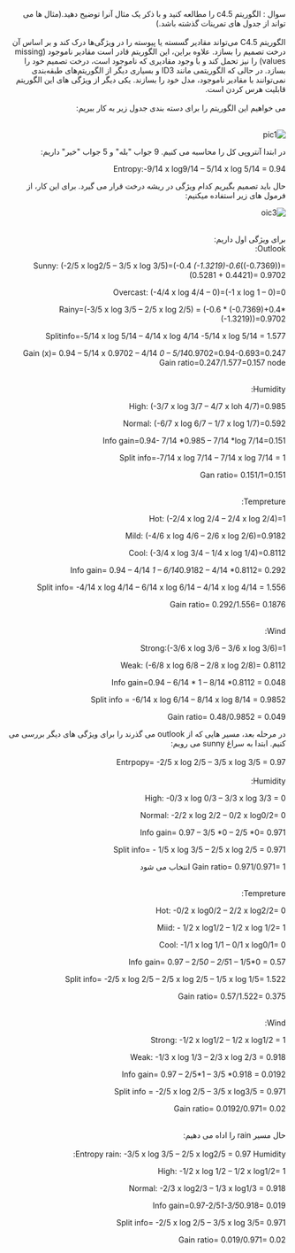<div dir="rtl">
سوال : الگوریتم c4.5 را مطالعه کنید و با ذکر یک مثال آنرا توضیح دهید.(مثال ها می تواند از جدول های تمرینات گذشته باشد.)
</div>
<br/>
<div dir="rtl">
الگوریتم C4.5 می‌تواند مقادیر گسسته یا پیوسته را در ویژگی‌ها درک کند و بر اساس آن درخت تصمیم را بسازد.
علاوه براین، این الگوریتم قادر است مقادیر ناموجود  (missing values) را نیز تحمل کند و با وجود مقادیری که ناموجود است، درخت تصمیم خود را بسازد. در حالی که الگوریتمی مانند ID3 و بسیاری دیگر از الگوریتم‌های طبقه‌بندی نمی‌توانند با مقادیر ناموجود، مدل خود را بسازند.
یکی دیگر از ویژگی های این الگوریتم قابلیت هرس کردن است.
<div/>
<br/>
<div dir="rtl">  
می خواهیم این الگوریتم را برای دسته بندی جدول زیر به کار ببریم:
<div/>
<br/>
  
![pic1](https://github.com/semnan-university-ai/machine-learning-class/blob/main/excersiecs/Homayontoosy/21/1.jpg)


<div dir="rtl">
در ابتدا آنتروپی کل را محاسبه می کنیم. 9 جواب "بله" و 5 جواب "خیر" داریم:

Entropy:-9/14 x log9/14 – 5/14 x log 5/14 = 0.94
  
حال باید تصمیم بگیریم کدام ویژگی در ریشه درخت قرار می گیرد. برای این کار، از فرمول های زیر استفاده میکنیم:
<div/>

![oic3](https://github.com/semnan-university-ai/machine-learning-class/blob/main/excersiecs/Homayontoosy/21/3.jpg)  

<br/>
<div dir="rtl">
برای ویژگی اول داریم:
<div/>  
<div dir="rtl">
Outlook:

Sunny: (-2/5 x log2/5 – 3/5 x log 3/5)=(-0.4 *(-1.3219)-0.6*((-0.7369))= (0.5281 + 0.4421)= 0.9702

Overcast: (-4/4 x log 4/4 – 0)=(-1 x log 1 – 0)=0

Rainy=(-3/5 x log 3/5 – 2/5 x log 2/5) = (-0.6 * (-0.7369)+0.4*(-1.3219))=0.9702

Splitinfo=-5/14 x log 5/14 – 4/14 x log 4/14 -5/14  x log 5/14 = 1.577

Gain (x)= 0.94 – 5/14 x 0.9702 – 4/14 *0 – 5/14*0.9702=0.94-0.693=0.247
Gain ratio=0.247/1.577=0.157      node
<div/>  
<br/>
<div dir="rtl">
Humidity:

High: (-3/7 x log 3/7 – 4/7 x loh 4/7)=0.985

Normal: (-6/7 x log 6/7 – 1/7 x log 1/7)=0.592

Info gain=0.94- 7/14 *0.985 – 7/14 *log 7/14=0.151

Split info=-7/14 x log 7/14 – 7/14 x log 7/14 = 1

Gan ratio= 0.151/1=0.151
<div/>  
<br/>
<div dir="rtl">
Tempreture:
  
Hot: (-2/4 x log 2/4 – 2/4 x log 2/4)=1

Mild: (-4/6 x log 4/6 – 2/6 x log 2/6)=0.9182

Cool: (-3/4 x log 3/4 – 1/4 x log 1/4)=0.8112

Info gain= 0.94 – 4/14 *1 – 6/14*0.9182 – 4/14 *0.8112= 0.292

Split info= -4/14 x log 4/14 – 6/14 x log 6/14 – 4/14 x log 4/14 = 1.556

Gain ratio= 0.292/1.556= 0.1876 
<div/>
<br/>

<div dir="rtl">
Wind:

Strong:(-3/6 x log 3/6 – 3/6 x log 3/6)=1

Weak: (-6/8 x log 6/8 – 2/8 x log 2/8)= 0.8112

Info gain=0.94 – 6/14 * 1 – 8/14 *0.8112 = 0.048

Split info = -6/14 x log 6/14 – 8/14 x log 8/14 = 0.9852

Gain ratio= 0.48/0.9852 = 0.049
<div/>
<div dir="rtl">
در مرحله بعد، مسیر هایی که از outlook می گذرند را برای ویژگی های دیگر بررسی می کنیم. ابتدا به سراغ sunny  می رویم:  
<div/>
<br/>  
<div dir="rtl">
Entrpopy= -2/5 x log 2/5 – 3/5 x log 3/5 = 0.97
<div/>  
<br/>
<div dir="rtl">
Humidity:

High: -0/3 x log 0/3 – 3/3 x log 3/3 = 0

Normal: -2/2 x log 2/2 – 0/2 x log0/2= 0

Info gain= 0.97 – 3/5 *0 – 2/5 *0= 0.971

Split info= - 1/5 x log 3/5 – 2/5 x log 2/5 = 0.971

Gain ratio= 0.971/0.971= 1 انتخاب می شود
<div/>  

<br/>
<div dir="rtl">
Tempreture:

Hot: -0/2 x log0/2 – 2/2 x log2/2= 0

Miid: - 1/2 x log1/2 – 1/2 x log 1/2= 1

Cool: -1/1 x log 1/1 – 0/1 x log0/1= 0

Info gain= 0.97 – 2/5*0 – 2/5*1 – 1/5*0 = 0.57

Split info= -2/5 x log 2/5 – 2/5 x log 2/5 – 1/5 x log 1/5= 1.522

Gain ratio= 0.57/1.522= 0.375
<div/>  
<br/>
<div dir="rtl">
Wind:

Strong: -1/2 x log1/2 – 1/2 x log1/2 = 1

Weak: -1/3 x log 1/3 – 2/3 x log 2/3 = 0.918

Info gain= 0.97 – 2/5*1 – 3/5 *0.918 = 0.0192

Split info = -2/5 x log 2/5 – 3/5 x log3/5 = 0.971

Gain ratio= 0.0192/0.971= 0.02
<div/>  
<br/>
<div dir="rtl">
حال مسیر rain را اداه می دهیم:
<div/>
<br/>
<div dir="rtl">
Entropy rain: -3/5 x log 3/5 – 2/5 x log2/5 = 0.97
Humidity:
  
High: -1/2 x log 1/2 – 1/2 x log1/2= 1

Normal: -2/3 x log2/3 – 1/3 x log1/3 = 0.918

Info gain=0.97-2/5*1-3/5*0.918= 0.019

Split info= -2/5 x log 2/5 – 3/5 x log 3/5= 0.971

Gain ratio= 0.019/0.971= 0.02
<div/>  
